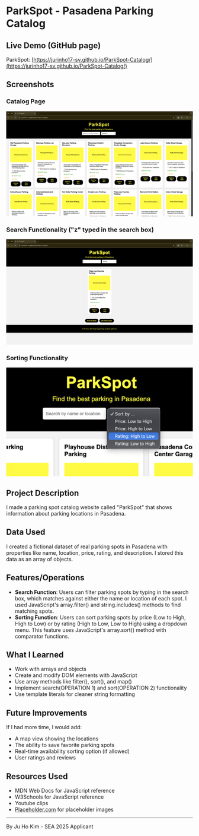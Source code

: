 # ParkSpot - Pasadena Parking Catalog

## Live Demo (GitHub page)

ParkSpot: [https://jurinho17-sv.github.io/ParkSpot-Catalog/](https://jurinho17-sv.github.io/ParkSpot-Catalog/)

## Screenshots

### Catalog Page
![ParkSpot Catalog Page](screenshots/Catalog.png)

### Search Functionality ("z" typed in the search box)
![Search Functionality](screenshots/Search-function.png)

### Sorting Functionality
![Sorting Functionality](screenshots/Sorting-function.png)

## Project Description
I made a parking spot catalog website called "ParkSpot" that shows information about parking locations in Pasadena.

## Data Used
I created a fictional dataset of real parking spots in Pasadena with properties like name, location, price, rating, and description. I stored this data as an array of objects.

## Features/Operations
- **Search Function**: Users can filter parking spots by typing in the search box, which matches against either the name or location of each spot. I used JavaScript's array.filter() and string.includes() methods to find matching spots.
- **Sorting Function**: Users can sort parking spots by price (Low to High, High to Low) or by rating (High to Low, Low to High) using a dropdown menu. This feature uses JavaScript's array.sort() method with comparator functions.

## What I Learned
- Work with arrays and objects
- Create and modify DOM elements with JavaScript
- Use array methods like filter(), sort(), and map()
- Implement search(OPERATION 1) and sort(OPERATION 2) functionality
- Use template literals for cleaner string formatting

## Future Improvements
If I had more time, I would add:
- A map view showing the locations
- The ability to save favorite parking spots
- Real-time availability sorting option (if allowed)
- User ratings and reviews

## Resources Used
- MDN Web Docs for JavaScript reference
- W3Schools for JavaScript reference
- Youtube clips
- [Placeholder.com](https://placehold.co/) for placeholder images

---
By Ju Ho Kim - SEA 2025 Applicant